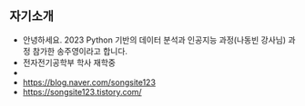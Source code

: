 ## 자기소개

* 안녕하세요. 2023 Python 기반의 데이터 분석과 인공지능 과정(나동빈 강사님) 과정 참가한 송주영이라고 합니다.
* 전자전기공학부 학사 재학중
* 
*   https://blog.naver.com/songsite123
*   https://songsite123.tistory.com/
